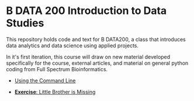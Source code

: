 # B DATA 200 Introduction to Data Studies

This repository holds code and text for B DATA200, a class that introduces data analytics and data science using applied projects.

In it's first iteration, this course will draw on new material developed specifically for the course, external articles, and material on general python coding from Full Spectrum Bioinformatics. 

- [Using the Command Line](https://nbviewer.jupyter.org/github/zaneveld/full_spectrum_bioinformatics/blob/master/content/03_the_command_line/the_commandline.ipynb)

- [**Exercise**: Little Brother is Missing](https://nbviewer.jupyter.org/github/zaneveld/full_spectrum_bioinformatics/blob/master/content/03_the_command_line/exercise_little_brother_is_missing.ipynb) 
     
